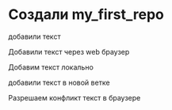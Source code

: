 ﻿# Создали my_first_repo

добавили текст

Добавили текст через web браузер

Добавим текст локально

добавили текст в новой ветке

Разрешаем конфликт текст в браузере
